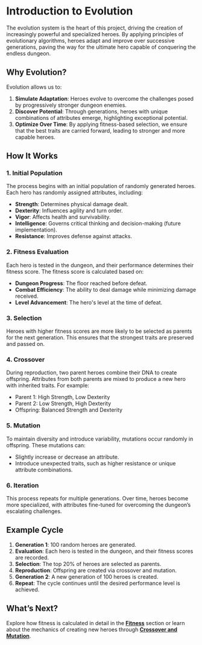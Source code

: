 # Introduction to Evolution

The evolution system is the heart of this project, driving the creation of increasingly powerful and specialized heroes. By applying principles of evolutionary algorithms, heroes adapt and improve over successive generations, paving the way for the ultimate hero capable of conquering the endless dungeon.

## Why Evolution?

Evolution allows us to:

1. **Simulate Adaptation**: Heroes evolve to overcome the challenges posed by progressively stronger dungeon enemies.
2. **Discover Potential**: Through generations, heroes with unique combinations of attributes emerge, highlighting exceptional potential.
3. **Optimize Over Time**: By applying fitness-based selection, we ensure that the best traits are carried forward, leading to stronger and more capable heroes.

## How It Works

### 1. Initial Population
The process begins with an initial population of randomly generated heroes. Each hero has randomly assigned attributes, including:

- **Strength**: Determines physical damage dealt.
- **Dexterity**: Influences agility and turn order.
- **Vigor**: Affects health and survivability.
- **Intelligence**: Governs critical thinking and decision-making (future implementation).
- **Resistance**: Improves defense against attacks.

### 2. Fitness Evaluation
Each hero is tested in the dungeon, and their performance determines their fitness score. The fitness score is calculated based on:

- **Dungeon Progress**: The floor reached before defeat.
- **Combat Efficiency**: The ability to deal damage while minimizing damage received.
- **Level Advancement**: The hero's level at the time of defeat.

### 3. Selection
Heroes with higher fitness scores are more likely to be selected as parents for the next generation. This ensures that the strongest traits are preserved and passed on.

### 4. Crossover
During reproduction, two parent heroes combine their DNA to create offspring. Attributes from both parents are mixed to produce a new hero with inherited traits. For example:

- Parent 1: High Strength, Low Dexterity
- Parent 2: Low Strength, High Dexterity
- Offspring: Balanced Strength and Dexterity

### 5. Mutation
To maintain diversity and introduce variability, mutations occur randomly in offspring. These mutations can:

- Slightly increase or decrease an attribute.
- Introduce unexpected traits, such as higher resistance or unique attribute combinations.

### 6. Iteration
This process repeats for multiple generations. Over time, heroes become more specialized, with attributes fine-tuned for overcoming the dungeon’s escalating challenges.

## Example Cycle
1. **Generation 1**: 100 random heroes are generated.
2. **Evaluation**: Each hero is tested in the dungeon, and their fitness scores are recorded.
3. **Selection**: The top 20% of heroes are selected as parents.
4. **Reproduction**: Offspring are created via crossover and mutation.
5. **Generation 2**: A new generation of 100 heroes is created.
6. **Repeat**: The cycle continues until the desired performance level is achieved.

## What’s Next?
Explore how fitness is calculated in detail in the **[Fitness](2%20fitness.md)** section or learn about the mechanics of creating new heroes through **[Crossover and Mutation](3%20crossover_mutation.md)**.

